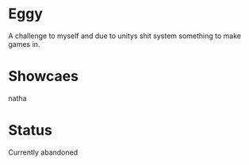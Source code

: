 # Eggy
A challenge to myself and due to unitys shit system something to make games in.

# Showcaes
natha


# Status
Currently abandoned
